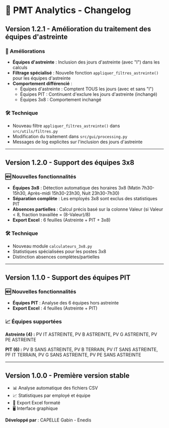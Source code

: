 # 🎉 PMT Analytics - Changelog

## Version 1.2.1 - Amélioration du traitement des équipes d'astreinte

### 🔧 Améliorations

- **Équipes d'astreinte** : Inclusion des jours d'astreinte (avec "I") dans les calculs
- **Filtrage spécialisé** : Nouvelle fonction `appliquer_filtres_astreinte()` pour les équipes d'astreinte
- **Comportement différencié** :
  - Équipes d'astreinte : Comptent TOUS les jours (avec et sans "I")
  - Équipes PIT : Continuent d'exclure les jours d'astreinte (inchangé)
  - Équipes 3x8 : Comportement inchangé

### 🛠️ Technique

- Nouveau filtre `appliquer_filtres_astreinte()` dans `src/utils/filtres.py`
- Modification du traitement dans `src/gui/processing.py`
- Messages de log explicites sur l'inclusion des jours d'astreinte

---

## Version 1.2.0 - Support des équipes 3x8

### 🆕 Nouvelles fonctionnalités

- **Équipes 3x8** : Détection automatique des horaires 3x8 (Matin 7h30-15h30, Après-midi 15h30-23h30, Nuit 23h30-7h30)
- **Séparation complète** : Les employés 3x8 sont exclus des statistiques PIT
- **Absences partielles** : Calcul précis basé sur la colonne Valeur (si Valeur < 8, fraction travaillée = (8-Valeur)/8)
- **Export Excel** : 6 feuilles (Astreinte + PIT + 3x8)

### 🛠️ Technique

- Nouveau module `calculateurs_3x8.py`
- Statistiques spécialisées pour les postes 3x8
- Distinction absences complètes/partielles

---

## Version 1.1.0 - Support des équipes PIT

### 🆕 Nouvelles fonctionnalités

- **Équipes PIT** : Analyse des 6 équipes hors astreinte
- **Export Excel** : 4 feuilles (Astreinte + PIT)

### 📈 Équipes supportées

**Astreinte (4) :** PV IT ASTREINTE, PV B ASTREINTE, PV G ASTREINTE, PV PE ASTREINTE

**PIT (6) :** PV B SANS ASTREINTE, PV B TERRAIN, PV IT SANS ASTREINTE, PF IT TERRAIN, PV G SANS ASTREINTE, PV PE SANS ASTREINTE

---

## Version 1.0.0 - Première version stable

- 📊 Analyse automatique des fichiers CSV
- 📈 Statistiques par employé et équipe
- 💾 Export Excel formaté
- 🖥️ Interface graphique

**Développé par** : CAPELLE Gabin - Enedis
